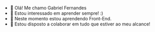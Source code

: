 - 👋 Olá! Me chamo Gabriel Fernandes
- 👀 Estou interessado em aprender sempre! :)
- 🌱 Neste momento estou aprendendo Front-End.
- 💞️ Estou disposto a colaborar em tudo que estiver ao meu alcance!

